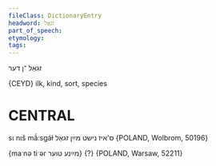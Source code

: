 ```yaml
---
fileClass: DictionaryEntry
headword: זגאַל
part_of_speech: 
etymology: 
tags: 
---
```

זגאַל
־ן
דער

{CEYD}
ilk, kind, sort, species

CENTRAL
========

sɩ nɩš mã́ːsgáɫ ס'איז נישט מײַן זגאַל {POLAND, Wolbrom, 50196}

{maˑnə tiˑər מײַנע טוער} {?} {POLAND, Warsaw, 52211}
